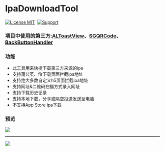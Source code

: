 # IpaDownloadTool
[![License MIT](https://img.shields.io/badge/license-MIT-green.svg?style=flat)](https://raw.githubusercontent.com/skx926/KSPhotoBrowser/master/LICENSE)&nbsp;
[![Support](https://img.shields.io/badge/support-iOS%208.0%2B%20-blue.svg?style=flat)](https://www.apple.com/nl/ios/)&nbsp;
### 项目中使用的第三方:[ALToastView](https://github.com/alexleutgoeb/ALToastView)、[SGQRCode](https://github.com/kingsic/SGQRCode)、[BackButtonHandler](https://github.com/onegray/UIViewController-BackButtonHandler)
### 功能
* 此工具用来快捷下载第三方来源的ipa
* 支持蒲公英、fir下载页面拦截ipa地址
* 支持绝大多数自定义h5页面拦截ipa地址
* 支持网址&二维码扫描方式录入网址
* 支持下载历史记录
* 支持本地下载，分享或隔空投送发送至电脑
* 不支持App Store ipa下载

### 预览
<img src="https://github.com/SmileZXLee/IpaDownloadTool/blob/master/DemoImg/demo1.gif?raw=true"/>

*** 

<img src="https://github.com/SmileZXLee/IpaDownloadTool/blob/master/DemoImg/demo2.png?raw=true"/>
